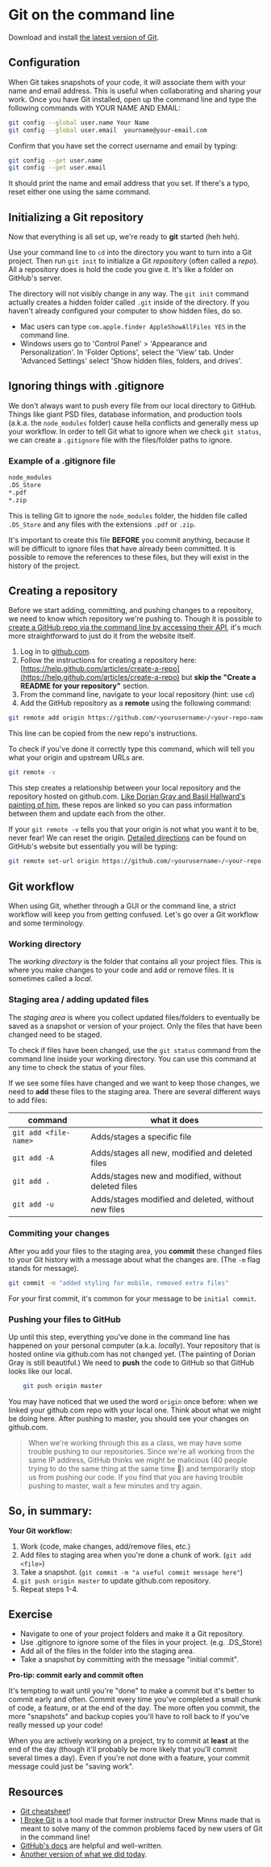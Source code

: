 <!-- Student takeaway -->
<!-- By the end of this lesson, the student should be able to:
- Add their name + email to git via the command line
- Initialize git on their local machine
- Create a .gitignore file BEFORE their first push to GitHub
- Create a Git repository in GitHub
- Link their GitHub repo to their local repo using git remote add origin
-->
# Git on the command line

Download and install [the latest version of Git](http://git-scm.com/downloads).

## Configuration

When Git takes snapshots of your code, it will associate them with your name and email address. This is useful when collaborating and sharing your work. Once you have Git installed, open up the command line and type the following commands with YOUR NAME AND EMAIL:

```bash
git config --global user.name Your Name
git config --global user.email  yourname@your-email.com
```

Confirm that you have set the correct username and email by typing:

```bash
git config --get user.name
git config --get user.email
```

It should print the name and email address that you set. If there's a typo, reset either one using the same command.

## Initializing a Git repository
Now that everything is all set up, we're ready to **git** started (heh heh).

Use your command line to `cd` into the directory you want to turn into a Git project. Then run `git init` to initialize a Git _repository_ (often called a _repo_). All a repository does is hold the code you give it. It's like a folder on GitHub's server.

The directory will not visibly change in any way. The `git init` command actually creates a hidden folder called `.git` inside of the directory. If you haven't already configured your computer to show hidden files, do so.
* Mac users can type `com.apple.finder AppleShowAllFiles YES` in the command line. 
* Windows users go to 'Control Panel' > 'Appearance and Personalization'. In 'Folder Options', select the 'View' tab. Under 'Advanced Settings' select 'Show hidden files, folders, and drives'.

## Ignoring things with .gitignore

We don't always want to push every file from our local directory to GitHub. Things like giant PSD files, database information, and production tools (a.k.a. the `node_modules` folder) cause hella conflicts and generally mess up your workflow. In order to tell Git what to ignore when we check `git status`, we can create a `.gitignore` file with the files/folder paths to ignore.

### Example of a .gitignore file

```bash
node_modules
.DS_Store
*.pdf
*.zip
```
This is telling Git to ignore the `node_modules` folder, the hidden file called `.DS_Store` and any files with the extensions `.pdf` or `.zip`.

It's important to create this file **BEFORE** you commit anything, because it will be difficult to ignore files that have already been committed. It is possible to remove the references to these files, but they will exist in the history of the project.

## Creating a repository
Before we start adding, committing, and pushing changes to a repository, we need to know which repository we're pushing to. Though it is possible to [create a GitHub repo via the command line by accessing their API](https://developer.github.com/v3/repos/#create), it's much more straightforward to just do it from the website itself.  

1. Log in to [github.com](http://github.com).
2. Follow the instructions for creating a repository here: [https://help.github.com/articles/create-a-repo](https://help.github.com/articles/create-a-repo) but **skip the "Create a README for your repository"** section.
3. From the command line, navigate to your local repository (hint: use `cd`)
4. Add the GitHub repository as a **remote** using the following command:

```bash
git remote add origin https://github.com/<yourusername>/<your-repo-name>.git
```
This line can be copied from the new repo's instructions.

To check if you've done it correctly type this command, which will tell you what your origin and upstream URLs are. 

```bash
git remote -v
```

This step creates a relationship between your local repository and the repository hosted on github.com. [Like Dorian Gray and Basil Hallward's painting of him](https://en.wikipedia.org/wiki/The_Picture_of_Dorian_Gray#Plot), these repos are linked so you can pass information between them and update each from the other. 

If your `git remote -v` tells you that your origin is not what you want it to be, never fear! We can reset the origin. [Detailed directions](https://help.github.com/articles/changing-a-remote-s-url/) can be found on GitHub's website but essentially you will be typing:

```bash
git remote set-url origin https://github.com/<yourusername>/<your-repo-name>.git
```

## Git workflow
When using Git, whether through a GUI or the command line, a strict workflow will keep you from getting confused. Let's go over a Git workflow and some terminology.

### Working directory
The _working directory_ is the folder that contains all your project files. This is where you make changes to your code and add or remove files. It is sometimes called a _local_.

### Staging area / adding updated files
The _staging area_ is where you collect updated files/folders to eventually be saved as a snapshot or version of your project. Only the files that have been changed need to be staged.

To check if files have been changed, use the `git status` command from the command line inside your working directory. You can use this command at any time to check the status of your files. 
<!-- 
In the GitHub GUI, when any files are changed, they show up in the **changes** tab and stay there until you commit them. -->

If we see some files have changed and we want to keep those changes, we need to **add** these files to the staging area. There are several different ways to add files:

command | what it does
---|---
`git add <file-name>` | Adds/stages a specific file
`git add -A` | Adds/stages all new, modified and deleted files
`git add .` | Adds/stages new and modified, without deleted files
`git add -u` | Adds/stages modified and deleted, without new files

### Commiting your changes
After you add your files to the staging area, you **commit** these changed files to your Git history with a message about what the changes are. (The `-m` flag stands for message).

```bash
git commit -m "added styling for mobile, removed extra files"
```

For your first commit, it's common for your message to be `initial commit`.

### Pushing your files to GitHub

Up until this step, everything you've done in the command line has happened on your personal computer (a.k.a. _locally_). Your repository that is hosted online via github.com has not changed yet. (The painting of Dorian Gray is still beautiful.) We need to **push** the code to GitHub so that GitHub looks like our local.

```bash
	git push origin master
```

You may have noticed that we used the word `origin` once before: when we linked your github.com repo with your local one. Think about what we might be doing here. After pushing to master, you should see your changes on github.com.

<!-- We'll go into exactly what `origin` and `master` mean a little later.  -->

> When we're working through this as a class, we may have some trouble pushing to our repositories. Since we're all working from the same IP address, GitHub thinks we might be malicious (40 people trying to do the same thing at the same time 🤔) and temporarily stop us from pushing our code. If you find that you are having trouble pushing to master, wait a few minutes and try again.

## So, in summary:

**Your Git workflow:**
1. Work (code, make changes, add/remove files, etc.)
2. Add files to staging area when you're done a chunk of work. (`git add <file>`)
3. Take a snapshot. (`git commit -m "a useful commit message here"`)
4. `git push origin master` to update github.com repository.
5. Repeat steps 1-4.

## Exercise

* Navigate to one of your project folders and make it a Git repository. 
* Use .gitignore to ignore some of the files in your project. (e.g. .DS_Store)
* Add all of the files in the folder into the staging area.
* Take a snapshot by committing with the message "initial commit".

**Pro-tip: commit early and commit often**

It's tempting to wait until you're "done" to make a commit but it's better to commit early and often. Commit every time you've completed a small chunk of code, a feature, or at the end of the day. The more often you commit, the more "snapshots" and backup copies you'll have to roll back to if you've really messed up your code!  

When you are actively working on a project, try to commit at **least** at the end of the day (though it'll probably be more likely that you'll commit several times a day). Even if you're not done with a feature, your commit message could just be "saving work".  

## Resources

* [Git cheatsheet](https://help.github.com/articles/git-cheatsheet)!
* [I Broke Git](http://ibrokegit.com/) is a tool made that former instructor Drew Minns made that is meant to solve many of the common problems faced by new users of Git in the command line!
* [GitHub's docs](https://help.github.com/categories/managing-files-in-a-repository/) are helpful and well-written. 
* [Another version of what we did today](https://readwrite.com/2013/10/02/github-for-beginners-part-2/).